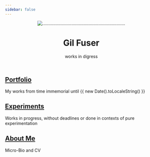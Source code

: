 ```yaml
---
sidebar: false
---
```

<main aria-labelledby="main-title" class="home">
  <header class="hero">
    <img src="/images/o_amor_dentro.gif" alt="....................................................................">
    <h1 id="main-title">
      Gil Fuser
    </h1>
    <p class="description">
        works in digress
    </p>
  </header>
  <div class="features">
    <div class="feature">
      <h2 class="action">
        <a href="/en/portfolio/escuta-ativa/" class="nav-link action-button">
        Portfolio
        </a>
      </h2>
        <p>
        My works from time immemorial until {{ new Date().toLocaleString() }}
        </p>
      </div>
    <div class="feature">
      <h2 class="action">
        <a href="/en/experiments/curious-singing/" class="nav-link action-button">
        Experiments
        </a>
      </h2>
      <p>
      Works in progress, without deadlines or done in contexts of pure experimentation
      </p>
    </div>
    <div class="feature">
      <h2 class="action">
        <a href="/en/about-me/" class="nav-link action-button">
        About Me
        </a>
      </h2>
      <p>Micro-Bio and CV</p>
    </div>
  </div>
  <div class="theme-default-content custom content__default">
  </div> <!---->
</main>
